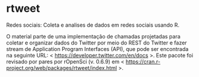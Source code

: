 # rtweet
Redes sociais: Coleta e analises de dados em redes sociais usando R.

O material parte de uma implementação de chamadas projetadas para coletar e organizar dados do Twitter por meio do REST do Twitter e fazer stream de Application Program Interfaces (API), que pode ser encontrada na seguinte URL: < https://developer.twitter.com/en/docs >. Este pacote foi revisado por pares por rOpenSci (v. 0.6.9) em < https://cran.r-project.org/web/packages/rtweet/index.html >.

